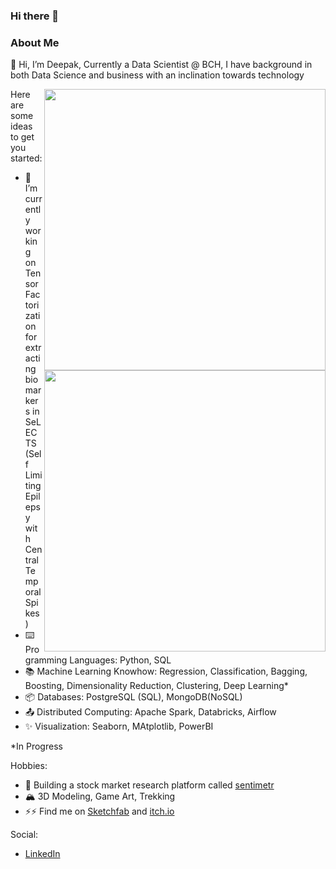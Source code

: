 ### Hi there 👋

### About Me
👋 Hi, I’m Deepak, Currently a Data Scientist @ BCH, I have background in both Data Science and business with an inclination towards technology

<img align="right" width=450px src="https://github-readme-stats.vercel.app/api?username=deepsai8&show_icons=true&count_private=true&theme=tokyonight&text_color=e4bf7a" />
<img align="right" width=450px src="https://github-readme-stats.vercel.app/api?username=deepsaia&show_icons=true&count_private=true&theme=tokyonight&text_color=e4bf7a" />

Here are some ideas to get you started:
- 🔭 I’m currently working on Tensor Factorization for extracting biomarkers in SeLECTS (Self Limiting Epilepsy with Central Temporal Spikes)
- ⌨️ Programming Languages: Python, SQL
- 📚 Machine Learning Knowhow: Regression, Classification, Bagging, Boosting, Dimensionality Reduction, Clustering, Deep Learning*
- 📦 Databases: PostgreSQL (SQL), MongoDB(NoSQL)
- 📤 Distributed Computing: Apache Spark, Databricks, Airflow
- ✨ Visualization: Seaborn, MAtplotlib, PowerBI

*In Progress 

Hobbies:
- 🏦 Building a stock market research platform called <a href='https://tinyurl.com/senti-meter'> sentimetr </a>
- 🏔️ 3D Modeling, Game Art, Trekking
- ⚡⚡ Find me on <a href='https://sketchfab.com/dy4in'>Sketchfab</a> and <a href='https://dy4in.itch.io/'>itch.io</a>

Social:
- <a href= https://www.linkedin.com/in/deepaksingh8819/> LinkedIn </a>

<!--
![LeetCode Stats](https://leetcard.jacoblin.cool/elenaliao1002?theme=unicorn&ext=heatmap)

![Elena's GitHub stats](https://github-readme-stats.vercel.app/api?username=elenaliao1002&show_icons=true&count_private=true&theme=radical)

[![Top Langs](https://github-readme-stats.vercel.app/api/top-langs/?username=elenaliao1002)](https://github.com/elenaliao1002/github_stats)

**ajinChen/ajinChen** is a ✨ _special_ ✨ repository because its `README.md` (this file) appears on your GitHub profile.

Here are some ideas to get you started:

- 🔭 I’m currently working on ...
- 🌱 I’m currently learning ...
- 👯 I’m looking to collaborate on ...
- 🤔 I’m looking for help with ...
- 💬 Ask me about ...
- 📫 How to reach me: ...
- 😄 Pronouns: ...
- ⚡ Fun fact: ...

<a href="http://ajin.icu">
  <img width=450px src="https://github-readme-stats.vercel.app/api?username=ajinChen&show_icons=true&count_private=true&theme=onedark" />

<a href="http://ajin-top-lang.icu">
  <img align="right" width=420px src="https://github-readme-stats.vercel.app/api/top-langs/?username=ajinChen&layout=compact&langs_count=6&hide=php,less,javascript,css,scss,html,jupyter notebook&count_private=true&theme=onedark&text_color=e4bf7a" />

-->
